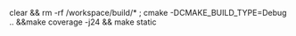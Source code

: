 clear && rm -rf /workspace/build/* ; cmake -DCMAKE_BUILD_TYPE=Debug .. &&make coverage -j24 && make static